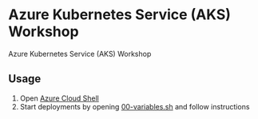 # Azure Kubernetes Service (AKS) Workshop

Azure Kubernetes Service (AKS) Workshop

## Usage

1. Open [Azure Cloud Shell](https://shell.azure.com/)
2. Start deployments by opening [00-variables.sh](./00-variables.sh) and follow instructions

